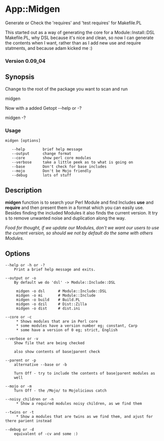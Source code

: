 App::Midgen
==========

Generate or Check the 'requires' and 'test requires' for Makefile.PL

This started out as a way of generating the core for a Module::Install::DSL Makefile.PL, 
why DSL because it's nice and clean, so now I can generate the contents when I want, 
rather than as I add new use and require statments, and because adam kicked me :)


### Version 0.09_04

## Synopsis

Change to the root of the package you want to scan and run

 midgen


Now with a added Getopt --help or -?

 midgen -?

### Usage
    midgen [options]

       --help        brief help message
       --output      change format
       --core        show perl core modules
       --verbose     take a little peek as to what is going on
       --base        Don't check for base includes
       --mojo        Don't be Mojo friendly
       --debug       lots of stuff

## Description
**midgen** function is to search your Perl Module and find Includes **use** and **require** and then present them in a format which you can easily use.
Besides finding the included Modules it also finds the current version. It try s to remove unwanted noise and duplication along the way.

_Food for thought, if we update our Modules, don't we want our users to use the current version, so should we not by default do the same with others Modules._

## Options

    --help or -h or -?
        Print a brief help message and exits.

    --output or -o
        By default we do 'dsl' -> Module::Include::DSL

         midgen -o dsl      # Module::Include::DSL
         midgen -o mi       # Module::Include
         midgen -o build    # Build.PL
         midgen -o dzil     # Dist::Zilla
         midgen -o dist		# dist.ini

    --core or -c
         * Shows modules that are in Perl core
         * some modules have a version number eg; constant, Carp
         * some have a version of 0 eg; strict, English

    --verbose or -v
        Show file that are being checked

        also show contents of base|parent check

    --parent or -p
        alternative --base or -b

        Turn Off - try to include the contents of base|parent modules as
        well

    --mojo or -m
        Turn Off - the /Mojo/ to Mojolicious catch

    --noisy_children or -n
         * Show a required modules noisy children, as we find them
         
    --twins or -t
         * Show a modules that are twins as we find them, and ajust for there parient instead

    --debug or -d
        equivalent of -cv and some :)
